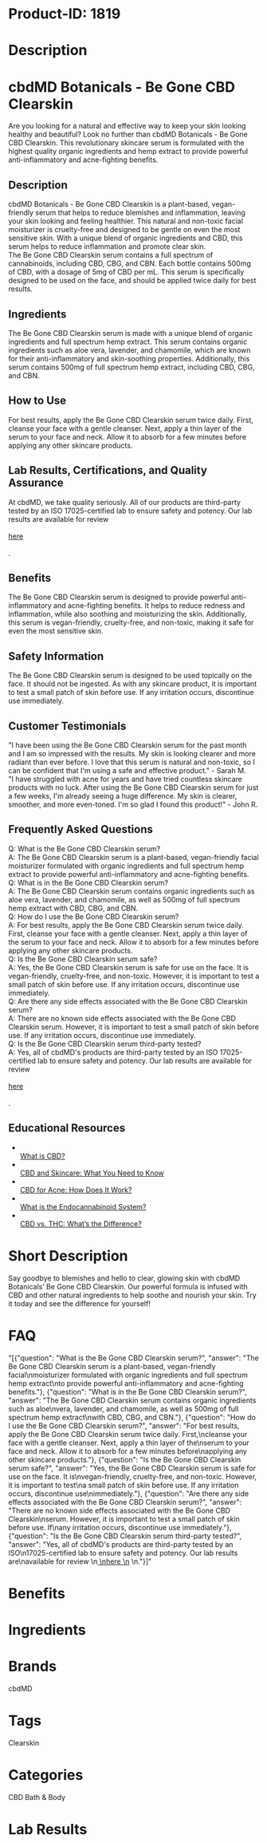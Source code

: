 # Product-ID: 1819

# Description

<h1>cbdMD Botanicals - Be Gone CBD Clearskin</h1>
<p>Are you looking for a natural and effective way to keep your skin looking healthy and beautiful? Look no further than cbdMD Botanicals - Be Gone CBD Clearskin. This revolutionary skincare serum is formulated with the highest quality organic ingredients and hemp extract to provide powerful anti-inflammatory and acne-fighting benefits.</p>
<h2>Description</h2>
<p>cbdMD Botanicals - Be Gone CBD Clearskin is a plant-based, vegan-friendly serum that helps to reduce blemishes and inflammation, leaving your skin looking and feeling healthier. This natural and non-toxic facial moisturizer is cruelty-free and designed to be gentle on even the most sensitive skin. With a unique blend of organic ingredients and CBD, this serum helps to reduce inflammation and promote clear skin.<br />
The Be Gone CBD Clearskin serum contains a full spectrum of cannabinoids, including CBD, CBG, and CBN. Each bottle contains 500mg of CBD, with a dosage of 5mg of CBD per mL. This serum is specifically designed to be used on the face, and should be applied twice daily for best results.</p>
<h2>Ingredients</h2>
<p>The Be Gone CBD Clearskin serum is made with a unique blend of organic ingredients and full spectrum hemp extract. This serum contains organic ingredients such as aloe vera, lavender, and chamomile, which are known for their anti-inflammatory and skin-soothing properties. Additionally, this serum contains 500mg of full spectrum hemp extract, including CBD, CBG, and CBN.</p>
<h2>How to Use</h2>
<p>For best results, apply the Be Gone CBD Clearskin serum twice daily. First, cleanse your face with a gentle cleanser. Next, apply a thin layer of the serum to your face and neck. Allow it to absorb for a few minutes before applying any other skincare products.</p>
<h2>Lab Results, Certifications, and Quality Assurance</h2>
<p>At cbdMD, we take quality seriously. All of our products are third-party tested by an ISO 17025-certified lab to ensure safety and potency. Our lab results are available for review<br />
<a href="https://www.cbdmd.com/lab-results"><br />
here<br />
</a><br />
.</p>
<h2>Benefits</h2>
<p>The Be Gone CBD Clearskin serum is designed to provide powerful anti-inflammatory and acne-fighting benefits. It helps to reduce redness and inflammation, while also soothing and moisturizing the skin. Additionally, this serum is vegan-friendly, cruelty-free, and non-toxic, making it safe for even the most sensitive skin.</p>
<h2>Safety Information</h2>
<p>The Be Gone CBD Clearskin serum is designed to be used topically on the face. It should not be ingested. As with any skincare product, it is important to test a small patch of skin before use. If any irritation occurs, discontinue use immediately.</p>
<h2>Customer Testimonials</h2>
<p>"I have been using the Be Gone CBD Clearskin serum for the past month and I am so impressed with the results. My skin is looking clearer and more radiant than ever before. I love that this serum is natural and non-toxic, so I can be confident that I'm using a safe and effective product." - Sarah M.<br />
"I have struggled with acne for years and have tried countless skincare products with no luck. After using the Be Gone CBD Clearskin serum for just a few weeks, I'm already seeing a huge difference. My skin is clearer, smoother, and more even-toned. I'm so glad I found this product!" - John R.</p>
<h2>Frequently Asked Questions</h2>
<p>Q: What is the Be Gone CBD Clearskin serum?<br />
A: The Be Gone CBD Clearskin serum is a plant-based, vegan-friendly facial moisturizer formulated with organic ingredients and full spectrum hemp extract to provide powerful anti-inflammatory and acne-fighting benefits.<br />
Q: What is in the Be Gone CBD Clearskin serum?<br />
A: The Be Gone CBD Clearskin serum contains organic ingredients such as aloe vera, lavender, and chamomile, as well as 500mg of full spectrum hemp extract with CBD, CBG, and CBN.<br />
Q: How do I use the Be Gone CBD Clearskin serum?<br />
A: For best results, apply the Be Gone CBD Clearskin serum twice daily. First, cleanse your face with a gentle cleanser. Next, apply a thin layer of the serum to your face and neck. Allow it to absorb for a few minutes before applying any other skincare products.<br />
Q: Is the Be Gone CBD Clearskin serum safe?<br />
A: Yes, the Be Gone CBD Clearskin serum is safe for use on the face. It is vegan-friendly, cruelty-free, and non-toxic. However, it is important to test a small patch of skin before use. If any irritation occurs, discontinue use immediately.<br />
Q: Are there any side effects associated with the Be Gone CBD Clearskin serum?<br />
A: There are no known side effects associated with the Be Gone CBD Clearskin serum. However, it is important to test a small patch of skin before use. If any irritation occurs, discontinue use immediately.<br />
Q: Is the Be Gone CBD Clearskin serum third-party tested?<br />
A: Yes, all of cbdMD's products are third-party tested by an ISO 17025-certified lab to ensure safety and potency. Our lab results are available for review<br />
<a href="https://www.cbdmd.com/lab-results"><br />
here<br />
</a><br />
.</p>
<h2>Educational Resources</h2>
<ul>
<li><a href="https://www.cbdmd.com/what-is-cbd"><br />
What is CBD?<br />
</a></li>
<li><a href="https://www.cbdmd.com/blog/cbd-and-skincare-what-you-need-to-know"><br />
CBD and Skincare: What You Need to Know<br />
</a></li>
<li><a href="https://www.cbdmd.com/blog/cbd-for-acne-how-does-it-work"><br />
CBD for Acne: How Does It Work?<br />
</a></li>
<li><a href="https://www.cbdmd.com/blog/what-is-the-endocannabinoid-system"><br />
What is the Endocannabinoid System?<br />
</a></li>
<li><a href="https://www.cbdmd.com/blog/cbd-vs-thc-whats-the-difference"><br />
CBD vs. THC: What’s the Difference?<br />
</a></li>
</ul>


# Short Description

<p>Say goodbye to blemishes and hello to clear, glowing skin with cbdMD Botanicals&#8217; Be Gone CBD Clearskin. Our powerful formula is infused with CBD and other natural ingredients to help soothe and nourish your skin. Try it today and see the difference for yourself!</p>


# FAQ
"[{\"question\": \"What is the Be Gone CBD Clearskin serum?\", \"answer\": \"The Be Gone CBD Clearskin serum is a plant-based, vegan-friendly facial\\nmoisturizer formulated with organic ingredients and full spectrum hemp extract\\nto provide powerful anti-inflammatory and acne-fighting benefits.\"}, {\"question\": \"What is in the Be Gone CBD Clearskin serum?\", \"answer\": \"The Be Gone CBD Clearskin serum contains organic ingredients such as aloe\\nvera, lavender, and chamomile, as well as 500mg of full spectrum hemp extract\\nwith CBD, CBG, and CBN.\"}, {\"question\": \"How do I use the Be Gone CBD Clearskin serum?\", \"answer\": \"For best results, apply the Be Gone CBD Clearskin serum twice daily. First,\\ncleanse your face with a gentle cleanser. Next, apply a thin layer of the\\nserum to your face and neck. Allow it to absorb for a few minutes before\\napplying any other skincare products.\"}, {\"question\": \"Is the Be Gone CBD Clearskin serum safe?\", \"answer\": \"Yes, the Be Gone CBD Clearskin serum is safe for use on the face. It is\\nvegan-friendly, cruelty-free, and non-toxic. However, it is important to test\\na small patch of skin before use. If any irritation occurs, discontinue use\\nimmediately.\"}, {\"question\": \"Are there any side effects associated with the Be Gone CBD Clearskin serum?\", \"answer\": \"There are no known side effects associated with the Be Gone CBD Clearskin\\nserum. However, it is important to test a small patch of skin before use. If\\nany irritation occurs, discontinue use immediately.\"}, {\"question\": \"Is the Be Gone CBD Clearskin serum third-party tested?\", \"answer\": \"Yes, all of cbdMD's products are third-party tested by an ISO\\n17025-certified lab to ensure safety and potency. Our lab results are\\navailable for review  \\n[  \\nhere  \\n](https://www.cbdmd.com/lab-results)  \\n.\"}]"

# Benefits



# Ingredients



# Brands

cbdMD

# Tags

Clearskin

# Categories

CBD Bath &amp; Body

# Lab Results
